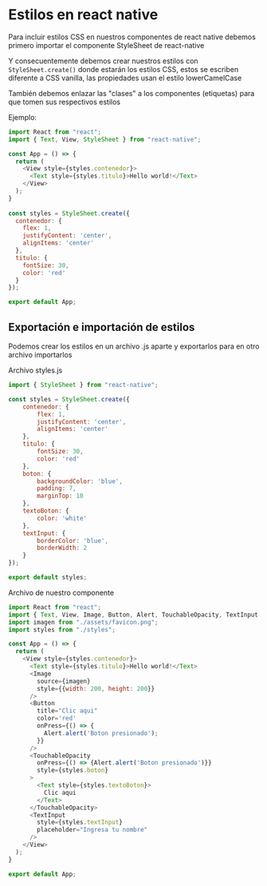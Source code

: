 # Estilos en react native

Para incluir estilos CSS en nuestros componentes de react native debemos primero importar el componente StyleSheet de react-native 

Y consecuentemente debemos crear nuestros estilos con `StyleSheet.create()` donde estarán los estilos CSS, estos se escriben diferente a CSS vanilla, las propiedades usan el estilo lowerCamelCase

También debemos enlazar las "clases" a los componentes (etiquetas) para que tomen sus respectivos estilos

Ejemplo:

```js
import React from "react";
import { Text, View, StyleSheet } from "react-native";

const App = () => {
  return (
    <View style={styles.contenedor}>
      <Text style={styles.titulo}>Hello world!</Text>
    </View>
  );
}
 
const styles = StyleSheet.create({
  contenedor: {
    flex: 1,
    justifyContent: 'center',
    alignItems: 'center'
  },
  titulo: {
    fontSize: 30,
    color: 'red'
  }
});

export default App;
```

## Exportación e importación de estilos 

Podemos crear los estilos en un archivo .js aparte y exportarlos para en otro archivo importarlos 

Archivo styles.js
```js
import { StyleSheet } from "react-native";

const styles = StyleSheet.create({
    contenedor: {
        flex: 1,
        justifyContent: 'center',
        alignItems: 'center'
    },
    titulo: {
        fontSize: 30,
        color: 'red'
    },
    boton: {
        backgroundColor: 'blue',
        padding: 7,
        marginTop: 10
    },
    textoBoton: {
        color: 'white'
    },
    textInput: {
        borderColor: 'blue',
        borderWidth: 2
    }
});

export default styles;
```

Archivo de nuestro componente
```js
import React from "react";
import { Text, View, Image, Button, Alert, TouchableOpacity, TextInput } from "react-native";
import imagen from "./assets/favicon.png";
import styles from "./styles";

const App = () => {
  return (
    <View style={styles.contenedor}>
      <Text style={styles.titulo}>Hello world!</Text>
      <Image
        source={imagen}
        style={{width: 200, height: 200}}
      />
      <Button
        title="Clic aqui"
        color='red'
        onPress={() => {
          Alert.alert('Boton presionado');
        }}
      />
      <TouchableOpacity
        onPress={() => {Alert.alert('Boton presionado')}}
        style={styles.boton}
      >
        <Text style={styles.textoBoton}>
          Clic aqui
        </Text>
      </TouchableOpacity>
      <TextInput
        style={styles.textInput}
        placeholder="Ingresa tu nombre"
      />
    </View>
  );
} 

export default App;
```